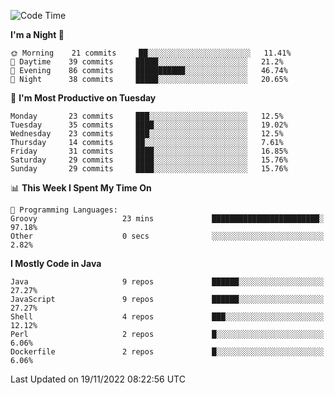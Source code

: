 <!--START_SECTION:waka-->
![Code Time](http://img.shields.io/badge/Code%20Time-1%2C266%20hrs%2016%20mins-blue)

**I'm a Night 🦉** 

```text
🌞 Morning    21 commits     ██░░░░░░░░░░░░░░░░░░░░░░░   11.41% 
🌆 Daytime    39 commits     █████░░░░░░░░░░░░░░░░░░░░   21.2% 
🌃 Evening    86 commits     ███████████░░░░░░░░░░░░░░   46.74% 
🌙 Night      38 commits     █████░░░░░░░░░░░░░░░░░░░░   20.65%

```
📅 **I'm Most Productive on Tuesday** 

```text
Monday       23 commits     ███░░░░░░░░░░░░░░░░░░░░░░   12.5% 
Tuesday      35 commits     ████░░░░░░░░░░░░░░░░░░░░░   19.02% 
Wednesday    23 commits     ███░░░░░░░░░░░░░░░░░░░░░░   12.5% 
Thursday     14 commits     ██░░░░░░░░░░░░░░░░░░░░░░░   7.61% 
Friday       31 commits     ████░░░░░░░░░░░░░░░░░░░░░   16.85% 
Saturday     29 commits     ████░░░░░░░░░░░░░░░░░░░░░   15.76% 
Sunday       29 commits     ████░░░░░░░░░░░░░░░░░░░░░   15.76%

```


📊 **This Week I Spent My Time On** 

```text
💬 Programming Languages: 
Groovy                   23 mins             ████████████████████████░   97.18% 
Other                    0 secs              ░░░░░░░░░░░░░░░░░░░░░░░░░   2.82%

```

**I Mostly Code in Java** 

```text
Java                     9 repos             ██████░░░░░░░░░░░░░░░░░░░   27.27% 
JavaScript               9 repos             ██████░░░░░░░░░░░░░░░░░░░   27.27% 
Shell                    4 repos             ███░░░░░░░░░░░░░░░░░░░░░░   12.12% 
Perl                     2 repos             █░░░░░░░░░░░░░░░░░░░░░░░░   6.06% 
Dockerfile               2 repos             █░░░░░░░░░░░░░░░░░░░░░░░░   6.06%

```



 Last Updated on 19/11/2022 08:22:56 UTC
<!--END_SECTION:waka-->
